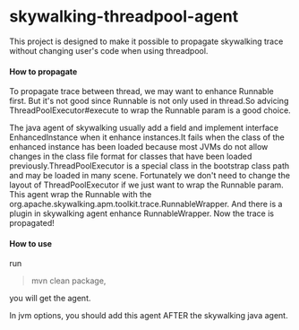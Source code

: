 # skywalking-threadpool-agent



This project is designed to make it possible to propagate skywalking trace without changing user's code when using threadpool.

#### How to propagate

To propagate trace between thread, we may want to enhance Runnable first. But it's not good since Runnable is not only used in thread.So advicing ThreadPoolExecutor#execute to wrap the Runnable param is a good choice.

The java agent of skywalking usually add a field and implement interface EnhancedInstance when it enhance instances.It fails when the class of the enhanced instance has been loaded because most JVMs do not allow changes in the class file format for classes that have been loaded previously.ThreadPoolExecutor is a special class in the bootstrap class path and may be loaded in many scene. Fortunately we don't need to change the layout of ThreadPoolExecutor if we just want to wrap the Runnable param. This agent wrap the Runnable with the org.apache.skywalking.apm.toolkit.trace.RunnableWrapper. And there is a plugin in skywalking agent enhance RunnableWrapper. Now the trace is propagated!



#### How to use

run 

> mvn clean package,

you will get the agent.

In jvm options, you should add this agent AFTER the skywalking java agent.

